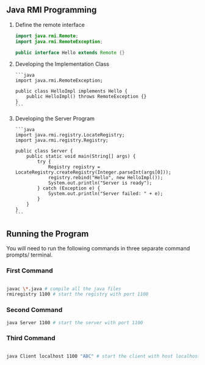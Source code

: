 ## Java RMI Programming

1.  Define the remote interface

    ```java
    import java.rmi.Remote;
    import java.rmi.RemoteException;

    public interface Hello extends Remote {}
    ```

2.  Developing the Implementation Class

        ```java
        import java.rmi.RemoteException;

        public class HelloImpl implements Hello {
            public HelloImpl() throws RemoteException {}
        }
        ```

3.  Developing the Server Program

        ```java
        import java.rmi.registry.LocateRegistry;
        import java.rmi.registry.Registry;

        public class Server {
            public static void main(String[] args) {
                try {
                    Registry registry = LocateRegistry.createRegistry(Integer.parseInt(args[0]));
                    registry.rebind("Hello", new HelloImpl());
                    System.out.println("Server is ready");
                } catch (Exception e) {
                    System.out.println("Server failed: " + e);
                }
            }
        }
        ```

## Running the Program

You will need to run the following commands in three separate command prompts/ terminal.

### First Command

```bash

javac \*.java # compile all the java files
rmiregistry 1100 # start the registry with port 1100

```

### Second Command

```bash
java Server 1100 # start the server with port 1100
```

### Third Command

```bash

java Client localhost 1100 "ABC" # start the client with host localhost and port 1100 and input "ABC"

```
